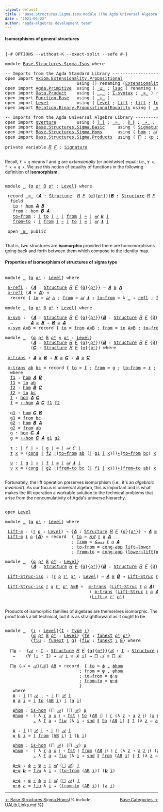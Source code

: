 ```yaml
---
layout: default
title : "Base.Structures.Sigma.Isos module (The Agda Universal Algebra Library)"
date : "2021-06-22"
author: "agda-algebras development team"
---
```


#### <a id="isomorphisms-of-general-structures">Isomorphisms of general structures</a>

<pre class="Agda">

<a id="270" class="Symbol">{-#</a> <a id="274" class="Keyword">OPTIONS</a> <a id="282" class="Pragma">--without-K</a> <a id="294" class="Pragma">--exact-split</a> <a id="308" class="Pragma">--safe</a> <a id="315" class="Symbol">#-}</a>

<a id="320" class="Keyword">module</a> <a id="327" href="Base.Structures.Sigma.Isos.html" class="Module">Base.Structures.Sigma.Isos</a> <a id="354" class="Keyword">where</a>

<a id="361" class="Comment">-- Imports from the Agda Standard Library ------------------------------------------------------</a>
<a id="458" class="Keyword">open</a> <a id="463" class="Keyword">import</a> <a id="470" href="Axiom.Extensionality.Propositional.html" class="Module">Axiom.Extensionality.Propositional</a>
                            <a id="533" class="Keyword">using</a> <a id="539" class="Symbol">()</a> <a id="542" class="Keyword">renaming</a> <a id="551" class="Symbol">(</a><a id="552" href="Axiom.Extensionality.Propositional.html#741" class="Function">Extensionality</a> <a id="567" class="Symbol">to</a> <a id="570" class="Function">funext</a><a id="576" class="Symbol">)</a>
<a id="578" class="Keyword">open</a> <a id="583" class="Keyword">import</a> <a id="590" href="Agda.Primitive.html" class="Module">Agda.Primitive</a>  <a id="606" class="Keyword">using</a> <a id="612" class="Symbol">(</a> <a id="614" href="Agda.Primitive.html#810" class="Primitive Operator">_⊔_</a> <a id="618" class="Symbol">;</a> <a id="620" href="Agda.Primitive.html#780" class="Primitive">lsuc</a> <a id="625" class="Symbol">)</a> <a id="627" class="Keyword">renaming</a> <a id="636" class="Symbol">(</a> <a id="638" href="Agda.Primitive.html#326" class="Primitive">Set</a> <a id="642" class="Symbol">to</a> <a id="645" class="Primitive">Type</a> <a id="650" class="Symbol">)</a>
<a id="652" class="Keyword">open</a> <a id="657" class="Keyword">import</a> <a id="664" href="Data.Product.html" class="Module">Data.Product</a>    <a id="680" class="Keyword">using</a> <a id="686" class="Symbol">(</a> <a id="688" href="Agda.Builtin.Sigma.html#236" class="InductiveConstructor Operator">_,_</a> <a id="692" class="Symbol">;</a> <a id="694" href="Data.Product.html#916" class="Function">Σ-syntax</a> <a id="703" class="Symbol">;</a> <a id="705" href="Data.Product.html#1167" class="Function Operator">_×_</a> <a id="709" class="Symbol">)</a> <a id="711" class="Keyword">renaming</a> <a id="720" class="Symbol">(</a> <a id="722" href="Agda.Builtin.Sigma.html#252" class="Field">proj₁</a> <a id="728" class="Symbol">to</a> <a id="731" class="Field">fst</a> <a id="735" class="Symbol">;</a> <a id="737" href="Agda.Builtin.Sigma.html#264" class="Field">proj₂</a> <a id="743" class="Symbol">to</a> <a id="746" class="Field">snd</a> <a id="750" class="Symbol">)</a>
<a id="752" class="Keyword">open</a> <a id="757" class="Keyword">import</a> <a id="764" href="Function.Base.html" class="Module">Function.Base</a>   <a id="780" class="Keyword">using</a> <a id="786" class="Symbol">(</a> <a id="788" href="Function.Base.html#1031" class="Function Operator">_∘_</a> <a id="792" class="Symbol">)</a>
<a id="794" class="Keyword">open</a> <a id="799" class="Keyword">import</a> <a id="806" href="Level.html" class="Module">Level</a>           <a id="822" class="Keyword">using</a> <a id="828" class="Symbol">(</a> <a id="830" href="Agda.Primitive.html#597" class="Postulate">Level</a> <a id="836" class="Symbol">;</a> <a id="838" href="Level.html#400" class="Record">Lift</a> <a id="843" class="Symbol">;</a> <a id="845" href="Level.html#457" class="InductiveConstructor">lift</a> <a id="850" class="Symbol">;</a> <a id="852" href="Level.html#470" class="Field">lower</a> <a id="858" class="Symbol">)</a>
<a id="860" class="Keyword">open</a> <a id="865" class="Keyword">import</a> <a id="872" href="Relation.Binary.PropositionalEquality.html" class="Module">Relation.Binary.PropositionalEquality</a> <a id="910" class="Keyword">using</a> <a id="916" class="Symbol">(</a> <a id="918" href="Agda.Builtin.Equality.html#151" class="Datatype Operator">_≡_</a> <a id="922" class="Symbol">;</a> <a id="924" href="Agda.Builtin.Equality.html#208" class="InductiveConstructor">refl</a> <a id="929" class="Symbol">;</a> <a id="931" href="Relation.Binary.PropositionalEquality.Core.html#1130" class="Function">cong</a> <a id="936" class="Symbol">;</a> <a id="938" href="Relation.Binary.PropositionalEquality.Core.html#1461" class="Function">cong-app</a> <a id="947" class="Symbol">)</a>

<a id="950" class="Comment">-- Imports from the Agda Universal Algebra Library ---------------------------------------------</a>
<a id="1047" class="Keyword">open</a> <a id="1052" class="Keyword">import</a> <a id="1059" href="Overture.html" class="Module">Overture</a>        <a id="1075" class="Keyword">using</a> <a id="1081" class="Symbol">(</a> <a id="1083" href="Overture.Basic.html#4303" class="Function Operator">∣_∣</a> <a id="1087" class="Symbol">;</a> <a id="1089" href="Overture.Basic.html#9569" class="Function Operator">_≈_</a> <a id="1093" class="Symbol">;</a> <a id="1095" href="Overture.Basic.html#4341" class="Function Operator">∥_∥</a> <a id="1099" class="Symbol">;</a> <a id="1101" href="Overture.Basic.html#5223" class="Function Operator">_∙_</a> <a id="1105" class="Symbol">;</a> <a id="1107" href="Overture.Basic.html#8894" class="Function">lower∼lift</a> <a id="1118" class="Symbol">;</a> <a id="1120" href="Overture.Basic.html#8818" class="Function">lift∼lower</a> <a id="1131" class="Symbol">)</a>
<a id="1133" class="Keyword">open</a> <a id="1138" class="Keyword">import</a> <a id="1145" href="Base.Structures.Sigma.Basic.html" class="Module">Base.Structures.Sigma.Basic</a>     <a id="1177" class="Keyword">using</a> <a id="1183" class="Symbol">(</a> <a id="1185" href="Base.Structures.Sigma.Basic.html#1203" class="Function">Signature</a> <a id="1195" class="Symbol">;</a> <a id="1197" href="Base.Structures.Sigma.Basic.html#1350" class="Function">Structure</a> <a id="1207" class="Symbol">;</a> <a id="1209" href="Base.Structures.Sigma.Basic.html#3867" class="Function">Lift-Struc</a> <a id="1220" class="Symbol">)</a>
<a id="1222" class="Keyword">open</a> <a id="1227" class="Keyword">import</a> <a id="1234" href="Base.Structures.Sigma.Homs.html" class="Module">Base.Structures.Sigma.Homs</a>      <a id="1266" class="Keyword">using</a> <a id="1272" class="Symbol">(</a> <a id="1274" href="Base.Structures.Sigma.Homs.html#2251" class="Function">hom</a> <a id="1278" class="Symbol">;</a> <a id="1280" href="Base.Structures.Sigma.Homs.html#3378" class="Function">𝒾𝒹</a> <a id="1283" class="Symbol">;</a> <a id="1285" href="Base.Structures.Sigma.Homs.html#3252" class="Function">∘-hom</a> <a id="1291" class="Symbol">;</a> <a id="1293" href="Base.Structures.Sigma.Homs.html#4178" class="Function">𝓁𝒾𝒻𝓉</a> <a id="1298" class="Symbol">;</a> <a id="1300" href="Base.Structures.Sigma.Homs.html#4318" class="Function">𝓁ℴ𝓌ℯ𝓇</a> <a id="1306" class="Symbol">;</a> <a id="1308" href="Base.Structures.Sigma.Homs.html#2160" class="Function">is-hom</a><a id="1314" class="Symbol">)</a>
<a id="1316" class="Keyword">open</a> <a id="1321" class="Keyword">import</a> <a id="1328" href="Base.Structures.Sigma.Products.html" class="Module">Base.Structures.Sigma.Products</a>  <a id="1360" class="Keyword">using</a> <a id="1366" class="Symbol">(</a> <a id="1368" href="Base.Structures.Sigma.Products.html#904" class="Function">⨅</a> <a id="1370" class="Symbol">;</a> <a id="1372" href="Base.Structures.Sigma.Products.html#1327" class="Function">ℓp</a> <a id="1375" class="Symbol">;</a> <a id="1377" href="Base.Structures.Sigma.Products.html#1363" class="Function">ℑ</a> <a id="1379" class="Symbol">;</a> <a id="1381" href="Base.Structures.Sigma.Products.html#1413" class="Function">𝔖</a> <a id="1383" class="Symbol">;</a> <a id="1385" href="Base.Structures.Sigma.Products.html#1481" class="Function">class-prod</a> <a id="1396" class="Symbol">)</a>

<a id="1399" class="Keyword">private</a> <a id="1407" class="Keyword">variable</a> <a id="1416" href="Base.Structures.Sigma.Isos.html#1416" class="Generalizable">𝑅</a> <a id="1418" href="Base.Structures.Sigma.Isos.html#1418" class="Generalizable">𝐹</a> <a id="1420" class="Symbol">:</a> <a id="1422" href="Base.Structures.Sigma.Basic.html#1203" class="Function">Signature</a>

</pre>

Recall, `f ≈ g` means f and g are *extensionally* (or pointwise) equal; i.e.,
`∀ x, f x ≡ g x`. We use this notion of equality of functions in the following
definition of **isomorphism**.

<pre class="Agda">

<a id="1648" class="Keyword">module</a> <a id="1655" href="Base.Structures.Sigma.Isos.html#1655" class="Module">_</a> <a id="1657" class="Symbol">{</a><a id="1658" href="Base.Structures.Sigma.Isos.html#1658" class="Bound">α</a> <a id="1660" href="Base.Structures.Sigma.Isos.html#1660" class="Bound">ρᵃ</a> <a id="1663" href="Base.Structures.Sigma.Isos.html#1663" class="Bound">β</a> <a id="1665" href="Base.Structures.Sigma.Isos.html#1665" class="Bound">ρᵇ</a> <a id="1668" class="Symbol">:</a> <a id="1670" href="Agda.Primitive.html#597" class="Postulate">Level</a><a id="1675" class="Symbol">}</a> <a id="1677" class="Keyword">where</a>

 <a id="1685" class="Keyword">record</a> <a id="1692" href="Base.Structures.Sigma.Isos.html#1692" class="Record Operator">_≅_</a> <a id="1696" class="Symbol">(</a><a id="1697" href="Base.Structures.Sigma.Isos.html#1697" class="Bound">𝑨</a> <a id="1699" class="Symbol">:</a> <a id="1701" href="Base.Structures.Sigma.Basic.html#1350" class="Function">Structure</a>  <a id="1712" href="Base.Structures.Sigma.Isos.html#1416" class="Generalizable">𝑅</a> <a id="1714" href="Base.Structures.Sigma.Isos.html#1418" class="Generalizable">𝐹</a> <a id="1716" class="Symbol">{</a><a id="1717" href="Base.Structures.Sigma.Isos.html#1658" class="Bound">α</a><a id="1718" class="Symbol">}{</a><a id="1720" href="Base.Structures.Sigma.Isos.html#1660" class="Bound">ρᵃ</a><a id="1722" class="Symbol">})(</a><a id="1725" href="Base.Structures.Sigma.Isos.html#1725" class="Bound">𝑩</a> <a id="1727" class="Symbol">:</a> <a id="1729" href="Base.Structures.Sigma.Basic.html#1350" class="Function">Structure</a> <a id="1739" href="Base.Structures.Sigma.Isos.html#1416" class="Generalizable">𝑅</a> <a id="1741" href="Base.Structures.Sigma.Isos.html#1418" class="Generalizable">𝐹</a> <a id="1743" class="Symbol">{</a><a id="1744" href="Base.Structures.Sigma.Isos.html#1663" class="Bound">β</a><a id="1745" class="Symbol">}{</a><a id="1747" href="Base.Structures.Sigma.Isos.html#1665" class="Bound">ρᵇ</a><a id="1749" class="Symbol">})</a> <a id="1752" class="Symbol">:</a> <a id="1754" href="Base.Structures.Sigma.Isos.html#645" class="Primitive">Type</a> <a id="1759" class="Symbol">(</a><a id="1760" href="Base.Structures.Sigma.Isos.html#1658" class="Bound">α</a> <a id="1762" href="Agda.Primitive.html#810" class="Primitive Operator">⊔</a> <a id="1764" href="Base.Structures.Sigma.Isos.html#1660" class="Bound">ρᵃ</a> <a id="1767" href="Agda.Primitive.html#810" class="Primitive Operator">⊔</a> <a id="1769" href="Base.Structures.Sigma.Isos.html#1663" class="Bound">β</a> <a id="1771" href="Agda.Primitive.html#810" class="Primitive Operator">⊔</a> <a id="1773" href="Base.Structures.Sigma.Isos.html#1665" class="Bound">ρᵇ</a><a id="1775" class="Symbol">)</a> <a id="1777" class="Keyword">where</a>
  <a id="1785" class="Keyword">field</a>
   <a id="1794" href="Base.Structures.Sigma.Isos.html#1794" class="Field">to</a> <a id="1797" class="Symbol">:</a> <a id="1799" href="Base.Structures.Sigma.Homs.html#2251" class="Function">hom</a> <a id="1803" href="Base.Structures.Sigma.Isos.html#1697" class="Bound">𝑨</a> <a id="1805" href="Base.Structures.Sigma.Isos.html#1725" class="Bound">𝑩</a>
   <a id="1810" href="Base.Structures.Sigma.Isos.html#1810" class="Field">from</a> <a id="1815" class="Symbol">:</a> <a id="1817" href="Base.Structures.Sigma.Homs.html#2251" class="Function">hom</a> <a id="1821" href="Base.Structures.Sigma.Isos.html#1725" class="Bound">𝑩</a> <a id="1823" href="Base.Structures.Sigma.Isos.html#1697" class="Bound">𝑨</a>
   <a id="1828" href="Base.Structures.Sigma.Isos.html#1828" class="Field">to∼from</a> <a id="1836" class="Symbol">:</a> <a id="1838" href="Overture.Basic.html#4303" class="Function Operator">∣</a> <a id="1840" href="Base.Structures.Sigma.Isos.html#1794" class="Field">to</a> <a id="1843" href="Overture.Basic.html#4303" class="Function Operator">∣</a> <a id="1845" href="Function.Base.html#1031" class="Function Operator">∘</a> <a id="1847" href="Overture.Basic.html#4303" class="Function Operator">∣</a> <a id="1849" href="Base.Structures.Sigma.Isos.html#1810" class="Field">from</a> <a id="1854" href="Overture.Basic.html#4303" class="Function Operator">∣</a> <a id="1856" href="Overture.Basic.html#9569" class="Function Operator">≈</a> <a id="1858" href="Overture.Basic.html#4303" class="Function Operator">∣</a> <a id="1860" href="Base.Structures.Sigma.Homs.html#3378" class="Function">𝒾𝒹</a> <a id="1863" href="Base.Structures.Sigma.Isos.html#1725" class="Bound">𝑩</a> <a id="1865" href="Overture.Basic.html#4303" class="Function Operator">∣</a>
   <a id="1870" href="Base.Structures.Sigma.Isos.html#1870" class="Field">from∼to</a> <a id="1878" class="Symbol">:</a> <a id="1880" href="Overture.Basic.html#4303" class="Function Operator">∣</a> <a id="1882" href="Base.Structures.Sigma.Isos.html#1810" class="Field">from</a> <a id="1887" href="Overture.Basic.html#4303" class="Function Operator">∣</a> <a id="1889" href="Function.Base.html#1031" class="Function Operator">∘</a> <a id="1891" href="Overture.Basic.html#4303" class="Function Operator">∣</a> <a id="1893" href="Base.Structures.Sigma.Isos.html#1794" class="Field">to</a> <a id="1896" href="Overture.Basic.html#4303" class="Function Operator">∣</a> <a id="1898" href="Overture.Basic.html#9569" class="Function Operator">≈</a> <a id="1900" href="Overture.Basic.html#4303" class="Function Operator">∣</a> <a id="1902" href="Base.Structures.Sigma.Homs.html#3378" class="Function">𝒾𝒹</a> <a id="1905" href="Base.Structures.Sigma.Isos.html#1697" class="Bound">𝑨</a> <a id="1907" href="Overture.Basic.html#4303" class="Function Operator">∣</a>

 <a id="1911" class="Keyword">open</a> <a id="1916" href="Base.Structures.Sigma.Isos.html#1692" class="Module Operator">_≅_</a> <a id="1920" class="Keyword">public</a>

</pre>

That is, two structures are **isomorphic** provided there are homomorphisms going
back and forth between them which compose to the identity map.


#### <a id="properties-of-isomorphism-of-structures-of-sigma-type">Properties of isomorphism of structures of sigma type</a>

<pre class="Agda">

<a id="2227" class="Keyword">module</a> <a id="2234" href="Base.Structures.Sigma.Isos.html#2234" class="Module">_</a> <a id="2236" class="Symbol">{</a><a id="2237" href="Base.Structures.Sigma.Isos.html#2237" class="Bound">α</a> <a id="2239" href="Base.Structures.Sigma.Isos.html#2239" class="Bound">ρᵃ</a> <a id="2242" class="Symbol">:</a> <a id="2244" href="Agda.Primitive.html#597" class="Postulate">Level</a><a id="2249" class="Symbol">}</a> <a id="2251" class="Keyword">where</a>

 <a id="2259" href="Base.Structures.Sigma.Isos.html#2259" class="Function">≅-refl</a> <a id="2266" class="Symbol">:</a> <a id="2268" class="Symbol">{</a><a id="2269" href="Base.Structures.Sigma.Isos.html#2269" class="Bound">𝑨</a> <a id="2271" class="Symbol">:</a> <a id="2273" href="Base.Structures.Sigma.Basic.html#1350" class="Function">Structure</a> <a id="2283" href="Base.Structures.Sigma.Isos.html#1416" class="Generalizable">𝑅</a> <a id="2285" href="Base.Structures.Sigma.Isos.html#1418" class="Generalizable">𝐹</a> <a id="2287" class="Symbol">{</a><a id="2288" href="Base.Structures.Sigma.Isos.html#2237" class="Bound">α</a><a id="2289" class="Symbol">}{</a><a id="2291" href="Base.Structures.Sigma.Isos.html#2239" class="Bound">ρᵃ</a><a id="2293" class="Symbol">}}</a> <a id="2296" class="Symbol">→</a> <a id="2298" href="Base.Structures.Sigma.Isos.html#2269" class="Bound">𝑨</a> <a id="2300" href="Base.Structures.Sigma.Isos.html#1692" class="Record Operator">≅</a> <a id="2302" href="Base.Structures.Sigma.Isos.html#2269" class="Bound">𝑨</a>
 <a id="2305" href="Base.Structures.Sigma.Isos.html#2259" class="Function">≅-refl</a> <a id="2312" class="Symbol">{</a><a id="2313" class="Argument">𝑨</a> <a id="2315" class="Symbol">=</a> <a id="2317" href="Base.Structures.Sigma.Isos.html#2317" class="Bound">𝑨</a><a id="2318" class="Symbol">}</a> <a id="2320" class="Symbol">=</a>
  <a id="2324" class="Keyword">record</a> <a id="2331" class="Symbol">{</a> <a id="2333" href="Base.Structures.Sigma.Isos.html#1794" class="Field">to</a> <a id="2336" class="Symbol">=</a> <a id="2338" href="Base.Structures.Sigma.Homs.html#3378" class="Function">𝒾𝒹</a> <a id="2341" href="Base.Structures.Sigma.Isos.html#2317" class="Bound">𝑨</a> <a id="2343" class="Symbol">;</a> <a id="2345" href="Base.Structures.Sigma.Isos.html#1810" class="Field">from</a> <a id="2350" class="Symbol">=</a> <a id="2352" href="Base.Structures.Sigma.Homs.html#3378" class="Function">𝒾𝒹</a> <a id="2355" href="Base.Structures.Sigma.Isos.html#2317" class="Bound">𝑨</a> <a id="2357" class="Symbol">;</a> <a id="2359" href="Base.Structures.Sigma.Isos.html#1828" class="Field">to∼from</a> <a id="2367" class="Symbol">=</a> <a id="2369" class="Symbol">λ</a> <a id="2371" href="Base.Structures.Sigma.Isos.html#2371" class="Bound">_</a> <a id="2373" class="Symbol">→</a> <a id="2375" href="Agda.Builtin.Equality.html#208" class="InductiveConstructor">refl</a> <a id="2380" class="Symbol">;</a> <a id="2382" href="Base.Structures.Sigma.Isos.html#1870" class="Field">from∼to</a> <a id="2390" class="Symbol">=</a> <a id="2392" class="Symbol">λ</a> <a id="2394" href="Base.Structures.Sigma.Isos.html#2394" class="Bound">_</a> <a id="2396" class="Symbol">→</a> <a id="2398" href="Agda.Builtin.Equality.html#208" class="InductiveConstructor">refl</a> <a id="2403" class="Symbol">}</a>

<a id="2406" class="Keyword">module</a> <a id="2413" href="Base.Structures.Sigma.Isos.html#2413" class="Module">_</a> <a id="2415" class="Symbol">{</a><a id="2416" href="Base.Structures.Sigma.Isos.html#2416" class="Bound">α</a> <a id="2418" href="Base.Structures.Sigma.Isos.html#2418" class="Bound">ρᵃ</a> <a id="2421" href="Base.Structures.Sigma.Isos.html#2421" class="Bound">β</a> <a id="2423" href="Base.Structures.Sigma.Isos.html#2423" class="Bound">ρᵇ</a> <a id="2426" class="Symbol">:</a> <a id="2428" href="Agda.Primitive.html#597" class="Postulate">Level</a><a id="2433" class="Symbol">}</a> <a id="2435" class="Keyword">where</a>

 <a id="2443" href="Base.Structures.Sigma.Isos.html#2443" class="Function">≅-sym</a> <a id="2449" class="Symbol">:</a>  <a id="2452" class="Symbol">{</a><a id="2453" href="Base.Structures.Sigma.Isos.html#2453" class="Bound">𝑨</a> <a id="2455" class="Symbol">:</a> <a id="2457" href="Base.Structures.Sigma.Basic.html#1350" class="Function">Structure</a> <a id="2467" href="Base.Structures.Sigma.Isos.html#1416" class="Generalizable">𝑅</a> <a id="2469" href="Base.Structures.Sigma.Isos.html#1418" class="Generalizable">𝐹</a> <a id="2471" class="Symbol">{</a><a id="2472" href="Base.Structures.Sigma.Isos.html#2416" class="Bound">α</a><a id="2473" class="Symbol">}{</a><a id="2475" href="Base.Structures.Sigma.Isos.html#2418" class="Bound">ρᵃ</a><a id="2477" class="Symbol">}}{</a><a id="2480" href="Base.Structures.Sigma.Isos.html#2480" class="Bound">𝑩</a> <a id="2482" class="Symbol">:</a> <a id="2484" href="Base.Structures.Sigma.Basic.html#1350" class="Function">Structure</a> <a id="2494" href="Base.Structures.Sigma.Isos.html#1416" class="Generalizable">𝑅</a> <a id="2496" href="Base.Structures.Sigma.Isos.html#1418" class="Generalizable">𝐹</a> <a id="2498" class="Symbol">{</a><a id="2499" href="Base.Structures.Sigma.Isos.html#2421" class="Bound">β</a><a id="2500" class="Symbol">}{</a><a id="2502" href="Base.Structures.Sigma.Isos.html#2423" class="Bound">ρᵇ</a><a id="2504" class="Symbol">}}</a>
  <a id="2509" class="Symbol">→</a>       <a id="2517" href="Base.Structures.Sigma.Isos.html#2453" class="Bound">𝑨</a> <a id="2519" href="Base.Structures.Sigma.Isos.html#1692" class="Record Operator">≅</a> <a id="2521" href="Base.Structures.Sigma.Isos.html#2480" class="Bound">𝑩</a> <a id="2523" class="Symbol">→</a> <a id="2525" href="Base.Structures.Sigma.Isos.html#2480" class="Bound">𝑩</a> <a id="2527" href="Base.Structures.Sigma.Isos.html#1692" class="Record Operator">≅</a> <a id="2529" href="Base.Structures.Sigma.Isos.html#2453" class="Bound">𝑨</a>
 <a id="2532" href="Base.Structures.Sigma.Isos.html#2443" class="Function">≅-sym</a> <a id="2538" href="Base.Structures.Sigma.Isos.html#2538" class="Bound">A≅B</a> <a id="2542" class="Symbol">=</a> <a id="2544" class="Keyword">record</a> <a id="2551" class="Symbol">{</a> <a id="2553" href="Base.Structures.Sigma.Isos.html#1794" class="Field">to</a> <a id="2556" class="Symbol">=</a> <a id="2558" href="Base.Structures.Sigma.Isos.html#1810" class="Field">from</a> <a id="2563" href="Base.Structures.Sigma.Isos.html#2538" class="Bound">A≅B</a> <a id="2567" class="Symbol">;</a> <a id="2569" href="Base.Structures.Sigma.Isos.html#1810" class="Field">from</a> <a id="2574" class="Symbol">=</a> <a id="2576" href="Base.Structures.Sigma.Isos.html#1794" class="Field">to</a> <a id="2579" href="Base.Structures.Sigma.Isos.html#2538" class="Bound">A≅B</a> <a id="2583" class="Symbol">;</a> <a id="2585" href="Base.Structures.Sigma.Isos.html#1828" class="Field">to∼from</a> <a id="2593" class="Symbol">=</a> <a id="2595" href="Base.Structures.Sigma.Isos.html#1870" class="Field">from∼to</a> <a id="2603" href="Base.Structures.Sigma.Isos.html#2538" class="Bound">A≅B</a> <a id="2607" class="Symbol">;</a> <a id="2609" href="Base.Structures.Sigma.Isos.html#1870" class="Field">from∼to</a> <a id="2617" class="Symbol">=</a> <a id="2619" href="Base.Structures.Sigma.Isos.html#1828" class="Field">to∼from</a> <a id="2627" href="Base.Structures.Sigma.Isos.html#2538" class="Bound">A≅B</a> <a id="2631" class="Symbol">}</a>

<a id="2634" class="Keyword">module</a> <a id="2641" href="Base.Structures.Sigma.Isos.html#2641" class="Module">_</a>  <a id="2644" class="Symbol">{</a><a id="2645" href="Base.Structures.Sigma.Isos.html#2645" class="Bound">α</a> <a id="2647" href="Base.Structures.Sigma.Isos.html#2647" class="Bound">ρᵃ</a> <a id="2650" href="Base.Structures.Sigma.Isos.html#2650" class="Bound">β</a> <a id="2652" href="Base.Structures.Sigma.Isos.html#2652" class="Bound">ρᵇ</a> <a id="2655" href="Base.Structures.Sigma.Isos.html#2655" class="Bound">γ</a> <a id="2657" href="Base.Structures.Sigma.Isos.html#2657" class="Bound">ρᶜ</a> <a id="2660" class="Symbol">:</a> <a id="2662" href="Agda.Primitive.html#597" class="Postulate">Level</a><a id="2667" class="Symbol">}</a>
          <a id="2679" class="Symbol">(</a><a id="2680" href="Base.Structures.Sigma.Isos.html#2680" class="Bound">𝑨</a> <a id="2682" class="Symbol">:</a> <a id="2684" href="Base.Structures.Sigma.Basic.html#1350" class="Function">Structure</a> <a id="2694" href="Base.Structures.Sigma.Isos.html#1416" class="Generalizable">𝑅</a> <a id="2696" href="Base.Structures.Sigma.Isos.html#1418" class="Generalizable">𝐹</a> <a id="2698" class="Symbol">{</a><a id="2699" href="Base.Structures.Sigma.Isos.html#2645" class="Bound">α</a><a id="2700" class="Symbol">}{</a><a id="2702" href="Base.Structures.Sigma.Isos.html#2647" class="Bound">ρᵃ</a><a id="2704" class="Symbol">}){</a><a id="2707" href="Base.Structures.Sigma.Isos.html#2707" class="Bound">𝑩</a> <a id="2709" class="Symbol">:</a> <a id="2711" href="Base.Structures.Sigma.Basic.html#1350" class="Function">Structure</a> <a id="2721" href="Base.Structures.Sigma.Isos.html#1416" class="Generalizable">𝑅</a> <a id="2723" href="Base.Structures.Sigma.Isos.html#1418" class="Generalizable">𝐹</a> <a id="2725" class="Symbol">{</a><a id="2726" href="Base.Structures.Sigma.Isos.html#2650" class="Bound">β</a><a id="2727" class="Symbol">}{</a><a id="2729" href="Base.Structures.Sigma.Isos.html#2652" class="Bound">ρᵇ</a><a id="2731" class="Symbol">}}</a>
          <a id="2744" class="Symbol">(</a><a id="2745" href="Base.Structures.Sigma.Isos.html#2745" class="Bound">𝑪</a> <a id="2747" class="Symbol">:</a> <a id="2749" href="Base.Structures.Sigma.Basic.html#1350" class="Function">Structure</a> <a id="2759" href="Base.Structures.Sigma.Isos.html#1416" class="Generalizable">𝑅</a> <a id="2761" href="Base.Structures.Sigma.Isos.html#1418" class="Generalizable">𝐹</a> <a id="2763" class="Symbol">{</a><a id="2764" href="Base.Structures.Sigma.Isos.html#2655" class="Bound">γ</a><a id="2765" class="Symbol">}{</a><a id="2767" href="Base.Structures.Sigma.Isos.html#2657" class="Bound">ρᶜ</a><a id="2769" class="Symbol">})</a> <a id="2772" class="Keyword">where</a>

 <a id="2780" href="Base.Structures.Sigma.Isos.html#2780" class="Function">≅-trans</a> <a id="2788" class="Symbol">:</a> <a id="2790" href="Base.Structures.Sigma.Isos.html#2680" class="Bound">𝑨</a> <a id="2792" href="Base.Structures.Sigma.Isos.html#1692" class="Record Operator">≅</a> <a id="2794" href="Base.Structures.Sigma.Isos.html#2707" class="Bound">𝑩</a> <a id="2796" class="Symbol">→</a> <a id="2798" href="Base.Structures.Sigma.Isos.html#2707" class="Bound">𝑩</a> <a id="2800" href="Base.Structures.Sigma.Isos.html#1692" class="Record Operator">≅</a> <a id="2802" href="Base.Structures.Sigma.Isos.html#2745" class="Bound">𝑪</a> <a id="2804" class="Symbol">→</a> <a id="2806" href="Base.Structures.Sigma.Isos.html#2680" class="Bound">𝑨</a> <a id="2808" href="Base.Structures.Sigma.Isos.html#1692" class="Record Operator">≅</a> <a id="2810" href="Base.Structures.Sigma.Isos.html#2745" class="Bound">𝑪</a>

 <a id="2814" href="Base.Structures.Sigma.Isos.html#2780" class="Function">≅-trans</a> <a id="2822" href="Base.Structures.Sigma.Isos.html#2822" class="Bound">ab</a> <a id="2825" href="Base.Structures.Sigma.Isos.html#2825" class="Bound">bc</a> <a id="2828" class="Symbol">=</a> <a id="2830" class="Keyword">record</a> <a id="2837" class="Symbol">{</a> <a id="2839" href="Base.Structures.Sigma.Isos.html#1794" class="Field">to</a> <a id="2842" class="Symbol">=</a> <a id="2844" href="Base.Structures.Sigma.Isos.html#2953" class="Function">f</a> <a id="2846" class="Symbol">;</a> <a id="2848" href="Base.Structures.Sigma.Isos.html#1810" class="Field">from</a> <a id="2853" class="Symbol">=</a> <a id="2855" href="Base.Structures.Sigma.Isos.html#3050" class="Function">g</a> <a id="2857" class="Symbol">;</a> <a id="2859" href="Base.Structures.Sigma.Isos.html#1828" class="Field">to∼from</a> <a id="2867" class="Symbol">=</a> <a id="2869" href="Base.Structures.Sigma.Isos.html#3087" class="Function">τ</a> <a id="2871" class="Symbol">;</a> <a id="2873" href="Base.Structures.Sigma.Isos.html#1870" class="Field">from∼to</a> <a id="2881" class="Symbol">=</a> <a id="2883" href="Base.Structures.Sigma.Isos.html#3179" class="Function">ν</a> <a id="2885" class="Symbol">}</a>
  <a id="2889" class="Keyword">where</a>
  <a id="2897" href="Base.Structures.Sigma.Isos.html#2897" class="Function">f1</a> <a id="2900" class="Symbol">:</a> <a id="2902" href="Base.Structures.Sigma.Homs.html#2251" class="Function">hom</a> <a id="2906" href="Base.Structures.Sigma.Isos.html#2680" class="Bound">𝑨</a> <a id="2908" href="Base.Structures.Sigma.Isos.html#2707" class="Bound">𝑩</a>
  <a id="2912" href="Base.Structures.Sigma.Isos.html#2897" class="Function">f1</a> <a id="2915" class="Symbol">=</a> <a id="2917" href="Base.Structures.Sigma.Isos.html#1794" class="Field">to</a> <a id="2920" href="Base.Structures.Sigma.Isos.html#2822" class="Bound">ab</a>
  <a id="2925" href="Base.Structures.Sigma.Isos.html#2925" class="Function">f2</a> <a id="2928" class="Symbol">:</a> <a id="2930" href="Base.Structures.Sigma.Homs.html#2251" class="Function">hom</a> <a id="2934" href="Base.Structures.Sigma.Isos.html#2707" class="Bound">𝑩</a> <a id="2936" href="Base.Structures.Sigma.Isos.html#2745" class="Bound">𝑪</a>
  <a id="2940" href="Base.Structures.Sigma.Isos.html#2925" class="Function">f2</a> <a id="2943" class="Symbol">=</a> <a id="2945" href="Base.Structures.Sigma.Isos.html#1794" class="Field">to</a> <a id="2948" href="Base.Structures.Sigma.Isos.html#2825" class="Bound">bc</a>
  <a id="2953" href="Base.Structures.Sigma.Isos.html#2953" class="Function">f</a> <a id="2955" class="Symbol">:</a> <a id="2957" href="Base.Structures.Sigma.Homs.html#2251" class="Function">hom</a> <a id="2961" href="Base.Structures.Sigma.Isos.html#2680" class="Bound">𝑨</a> <a id="2963" href="Base.Structures.Sigma.Isos.html#2745" class="Bound">𝑪</a>
  <a id="2967" href="Base.Structures.Sigma.Isos.html#2953" class="Function">f</a> <a id="2969" class="Symbol">=</a> <a id="2971" href="Base.Structures.Sigma.Homs.html#3252" class="Function">∘-hom</a> <a id="2977" href="Base.Structures.Sigma.Isos.html#2680" class="Bound">𝑨</a> <a id="2979" href="Base.Structures.Sigma.Isos.html#2745" class="Bound">𝑪</a> <a id="2981" href="Base.Structures.Sigma.Isos.html#2897" class="Function">f1</a> <a id="2984" href="Base.Structures.Sigma.Isos.html#2925" class="Function">f2</a>

  <a id="2990" href="Base.Structures.Sigma.Isos.html#2990" class="Function">g1</a> <a id="2993" class="Symbol">:</a> <a id="2995" href="Base.Structures.Sigma.Homs.html#2251" class="Function">hom</a> <a id="2999" href="Base.Structures.Sigma.Isos.html#2745" class="Bound">𝑪</a> <a id="3001" href="Base.Structures.Sigma.Isos.html#2707" class="Bound">𝑩</a>
  <a id="3005" href="Base.Structures.Sigma.Isos.html#2990" class="Function">g1</a> <a id="3008" class="Symbol">=</a> <a id="3010" href="Base.Structures.Sigma.Isos.html#1810" class="Field">from</a> <a id="3015" href="Base.Structures.Sigma.Isos.html#2825" class="Bound">bc</a>
  <a id="3020" href="Base.Structures.Sigma.Isos.html#3020" class="Function">g2</a> <a id="3023" class="Symbol">:</a> <a id="3025" href="Base.Structures.Sigma.Homs.html#2251" class="Function">hom</a> <a id="3029" href="Base.Structures.Sigma.Isos.html#2707" class="Bound">𝑩</a> <a id="3031" href="Base.Structures.Sigma.Isos.html#2680" class="Bound">𝑨</a>
  <a id="3035" href="Base.Structures.Sigma.Isos.html#3020" class="Function">g2</a> <a id="3038" class="Symbol">=</a> <a id="3040" href="Base.Structures.Sigma.Isos.html#1810" class="Field">from</a> <a id="3045" href="Base.Structures.Sigma.Isos.html#2822" class="Bound">ab</a>
  <a id="3050" href="Base.Structures.Sigma.Isos.html#3050" class="Function">g</a> <a id="3052" class="Symbol">:</a> <a id="3054" href="Base.Structures.Sigma.Homs.html#2251" class="Function">hom</a> <a id="3058" href="Base.Structures.Sigma.Isos.html#2745" class="Bound">𝑪</a> <a id="3060" href="Base.Structures.Sigma.Isos.html#2680" class="Bound">𝑨</a>
  <a id="3064" href="Base.Structures.Sigma.Isos.html#3050" class="Function">g</a> <a id="3066" class="Symbol">=</a> <a id="3068" href="Base.Structures.Sigma.Homs.html#3252" class="Function">∘-hom</a> <a id="3074" href="Base.Structures.Sigma.Isos.html#2745" class="Bound">𝑪</a> <a id="3076" href="Base.Structures.Sigma.Isos.html#2680" class="Bound">𝑨</a> <a id="3078" href="Base.Structures.Sigma.Isos.html#2990" class="Function">g1</a> <a id="3081" href="Base.Structures.Sigma.Isos.html#3020" class="Function">g2</a>

  <a id="3087" href="Base.Structures.Sigma.Isos.html#3087" class="Function">τ</a> <a id="3089" class="Symbol">:</a> <a id="3091" href="Overture.Basic.html#4303" class="Function Operator">∣</a> <a id="3093" href="Base.Structures.Sigma.Isos.html#2953" class="Function">f</a> <a id="3095" href="Overture.Basic.html#4303" class="Function Operator">∣</a> <a id="3097" href="Function.Base.html#1031" class="Function Operator">∘</a> <a id="3099" href="Overture.Basic.html#4303" class="Function Operator">∣</a> <a id="3101" href="Base.Structures.Sigma.Isos.html#3050" class="Function">g</a> <a id="3103" href="Overture.Basic.html#4303" class="Function Operator">∣</a> <a id="3105" href="Overture.Basic.html#9569" class="Function Operator">≈</a> <a id="3107" href="Overture.Basic.html#4303" class="Function Operator">∣</a> <a id="3109" href="Base.Structures.Sigma.Homs.html#3378" class="Function">𝒾𝒹</a> <a id="3112" href="Base.Structures.Sigma.Isos.html#2745" class="Bound">𝑪</a> <a id="3114" href="Overture.Basic.html#4303" class="Function Operator">∣</a>
  <a id="3118" href="Base.Structures.Sigma.Isos.html#3087" class="Function">τ</a> <a id="3120" href="Base.Structures.Sigma.Isos.html#3120" class="Bound">x</a> <a id="3122" class="Symbol">=</a> <a id="3124" class="Symbol">(</a><a id="3125" href="Relation.Binary.PropositionalEquality.Core.html#1130" class="Function">cong</a> <a id="3130" href="Overture.Basic.html#4303" class="Function Operator">∣</a> <a id="3132" href="Base.Structures.Sigma.Isos.html#2925" class="Function">f2</a> <a id="3135" href="Overture.Basic.html#4303" class="Function Operator">∣</a><a id="3136" class="Symbol">(</a><a id="3137" href="Base.Structures.Sigma.Isos.html#1828" class="Field">to∼from</a> <a id="3145" href="Base.Structures.Sigma.Isos.html#2822" class="Bound">ab</a> <a id="3148" class="Symbol">(</a><a id="3149" href="Overture.Basic.html#4303" class="Function Operator">∣</a> <a id="3151" href="Base.Structures.Sigma.Isos.html#2990" class="Function">g1</a> <a id="3154" href="Overture.Basic.html#4303" class="Function Operator">∣</a> <a id="3156" href="Base.Structures.Sigma.Isos.html#3120" class="Bound">x</a><a id="3157" class="Symbol">)))</a><a id="3160" href="Overture.Basic.html#5223" class="Function Operator">∙</a><a id="3161" class="Symbol">(</a><a id="3162" href="Base.Structures.Sigma.Isos.html#1828" class="Field">to∼from</a> <a id="3170" href="Base.Structures.Sigma.Isos.html#2825" class="Bound">bc</a><a id="3172" class="Symbol">)</a> <a id="3174" href="Base.Structures.Sigma.Isos.html#3120" class="Bound">x</a>

  <a id="3179" href="Base.Structures.Sigma.Isos.html#3179" class="Function">ν</a> <a id="3181" class="Symbol">:</a> <a id="3183" href="Overture.Basic.html#4303" class="Function Operator">∣</a> <a id="3185" href="Base.Structures.Sigma.Isos.html#3050" class="Function">g</a> <a id="3187" href="Overture.Basic.html#4303" class="Function Operator">∣</a> <a id="3189" href="Function.Base.html#1031" class="Function Operator">∘</a> <a id="3191" href="Overture.Basic.html#4303" class="Function Operator">∣</a> <a id="3193" href="Base.Structures.Sigma.Isos.html#2953" class="Function">f</a> <a id="3195" href="Overture.Basic.html#4303" class="Function Operator">∣</a> <a id="3197" href="Overture.Basic.html#9569" class="Function Operator">≈</a> <a id="3199" href="Overture.Basic.html#4303" class="Function Operator">∣</a> <a id="3201" href="Base.Structures.Sigma.Homs.html#3378" class="Function">𝒾𝒹</a> <a id="3204" href="Base.Structures.Sigma.Isos.html#2680" class="Bound">𝑨</a> <a id="3206" href="Overture.Basic.html#4303" class="Function Operator">∣</a>
  <a id="3210" href="Base.Structures.Sigma.Isos.html#3179" class="Function">ν</a> <a id="3212" href="Base.Structures.Sigma.Isos.html#3212" class="Bound">x</a> <a id="3214" class="Symbol">=</a> <a id="3216" class="Symbol">(</a><a id="3217" href="Relation.Binary.PropositionalEquality.Core.html#1130" class="Function">cong</a> <a id="3222" href="Overture.Basic.html#4303" class="Function Operator">∣</a> <a id="3224" href="Base.Structures.Sigma.Isos.html#3020" class="Function">g2</a> <a id="3227" href="Overture.Basic.html#4303" class="Function Operator">∣</a><a id="3228" class="Symbol">(</a><a id="3229" href="Base.Structures.Sigma.Isos.html#1870" class="Field">from∼to</a> <a id="3237" href="Base.Structures.Sigma.Isos.html#2825" class="Bound">bc</a> <a id="3240" class="Symbol">(</a><a id="3241" href="Overture.Basic.html#4303" class="Function Operator">∣</a> <a id="3243" href="Base.Structures.Sigma.Isos.html#2897" class="Function">f1</a> <a id="3246" href="Overture.Basic.html#4303" class="Function Operator">∣</a> <a id="3248" href="Base.Structures.Sigma.Isos.html#3212" class="Bound">x</a><a id="3249" class="Symbol">)))</a><a id="3252" href="Overture.Basic.html#5223" class="Function Operator">∙</a><a id="3253" class="Symbol">(</a><a id="3254" href="Base.Structures.Sigma.Isos.html#1870" class="Field">from∼to</a> <a id="3262" href="Base.Structures.Sigma.Isos.html#2822" class="Bound">ab</a><a id="3264" class="Symbol">)</a> <a id="3266" href="Base.Structures.Sigma.Isos.html#3212" class="Bound">x</a>

</pre>

Fortunately, the lift operation preserves isomorphism (i.e., it's an *algebraic invariant*). As our focus is universal algebra, this is important and is what makes the lift operation a workable solution to the technical problems that arise from the noncumulativity of Agda's universe hierarchy.

<pre class="Agda">

<a id="3591" class="Keyword">open</a> <a id="3596" href="Level.html" class="Module">Level</a>

<a id="3603" class="Keyword">module</a> <a id="3610" href="Base.Structures.Sigma.Isos.html#3610" class="Module">_</a> <a id="3612" class="Symbol">{</a><a id="3613" href="Base.Structures.Sigma.Isos.html#3613" class="Bound">α</a> <a id="3615" href="Base.Structures.Sigma.Isos.html#3615" class="Bound">ρᵃ</a> <a id="3618" class="Symbol">:</a> <a id="3620" href="Agda.Primitive.html#597" class="Postulate">Level</a><a id="3625" class="Symbol">}</a> <a id="3627" class="Keyword">where</a>

 <a id="3635" href="Base.Structures.Sigma.Isos.html#3635" class="Function">Lift-≅</a> <a id="3642" class="Symbol">:</a> <a id="3644" class="Symbol">(</a><a id="3645" href="Base.Structures.Sigma.Isos.html#3645" class="Bound">ℓ</a> <a id="3647" href="Base.Structures.Sigma.Isos.html#3647" class="Bound">ρ</a> <a id="3649" class="Symbol">:</a> <a id="3651" href="Agda.Primitive.html#597" class="Postulate">Level</a><a id="3656" class="Symbol">)</a> <a id="3658" class="Symbol">→</a> <a id="3660" class="Symbol">{</a><a id="3661" href="Base.Structures.Sigma.Isos.html#3661" class="Bound">𝑨</a> <a id="3663" class="Symbol">:</a> <a id="3665" href="Base.Structures.Sigma.Basic.html#1350" class="Function">Structure</a> <a id="3675" href="Base.Structures.Sigma.Isos.html#1416" class="Generalizable">𝑅</a> <a id="3677" href="Base.Structures.Sigma.Isos.html#1418" class="Generalizable">𝐹</a> <a id="3679" class="Symbol">{</a><a id="3680" href="Base.Structures.Sigma.Isos.html#3613" class="Bound">α</a><a id="3681" class="Symbol">}{</a><a id="3683" href="Base.Structures.Sigma.Isos.html#3615" class="Bound">ρᵃ</a><a id="3685" class="Symbol">}}</a> <a id="3688" class="Symbol">→</a> <a id="3690" href="Base.Structures.Sigma.Isos.html#3661" class="Bound">𝑨</a> <a id="3692" href="Base.Structures.Sigma.Isos.html#1692" class="Record Operator">≅</a> <a id="3694" class="Symbol">(</a><a id="3695" href="Base.Structures.Sigma.Basic.html#3867" class="Function">Lift-Struc</a> <a id="3706" href="Base.Structures.Sigma.Isos.html#3645" class="Bound">ℓ</a> <a id="3708" href="Base.Structures.Sigma.Isos.html#3647" class="Bound">ρ</a> <a id="3710" href="Base.Structures.Sigma.Isos.html#3661" class="Bound">𝑨</a><a id="3711" class="Symbol">)</a>
 <a id="3714" href="Base.Structures.Sigma.Isos.html#3635" class="Function">Lift-≅</a> <a id="3721" href="Base.Structures.Sigma.Isos.html#3721" class="Bound">ℓ</a> <a id="3723" href="Base.Structures.Sigma.Isos.html#3723" class="Bound">ρ</a> <a id="3725" class="Symbol">{</a><a id="3726" href="Base.Structures.Sigma.Isos.html#3726" class="Bound">𝑨</a><a id="3727" class="Symbol">}</a> <a id="3729" class="Symbol">=</a> <a id="3731" class="Keyword">record</a>  <a id="3739" class="Symbol">{</a> <a id="3741" href="Base.Structures.Sigma.Isos.html#1794" class="Field">to</a> <a id="3744" class="Symbol">=</a> <a id="3746" href="Base.Structures.Sigma.Homs.html#4178" class="Function">𝓁𝒾𝒻𝓉</a> <a id="3751" href="Base.Structures.Sigma.Isos.html#3721" class="Bound">ℓ</a> <a id="3753" href="Base.Structures.Sigma.Isos.html#3723" class="Bound">ρ</a> <a id="3755" href="Base.Structures.Sigma.Isos.html#3726" class="Bound">𝑨</a>
                          <a id="3783" class="Symbol">;</a> <a id="3785" href="Base.Structures.Sigma.Isos.html#1810" class="Field">from</a> <a id="3790" class="Symbol">=</a> <a id="3792" href="Base.Structures.Sigma.Homs.html#4318" class="Function">𝓁ℴ𝓌ℯ𝓇</a> <a id="3798" href="Base.Structures.Sigma.Isos.html#3721" class="Bound">ℓ</a> <a id="3800" href="Base.Structures.Sigma.Isos.html#3723" class="Bound">ρ</a> <a id="3802" href="Base.Structures.Sigma.Isos.html#3726" class="Bound">𝑨</a>
                          <a id="3830" class="Symbol">;</a> <a id="3832" href="Base.Structures.Sigma.Isos.html#1828" class="Field">to∼from</a> <a id="3840" class="Symbol">=</a> <a id="3842" href="Relation.Binary.PropositionalEquality.Core.html#1461" class="Function">cong-app</a> <a id="3851" href="Overture.Basic.html#8818" class="Function">lift∼lower</a>
                          <a id="3888" class="Symbol">;</a> <a id="3890" href="Base.Structures.Sigma.Isos.html#1870" class="Field">from∼to</a> <a id="3898" class="Symbol">=</a> <a id="3900" href="Relation.Binary.PropositionalEquality.Core.html#1461" class="Function">cong-app</a> <a id="3909" class="Symbol">(</a><a id="3910" href="Overture.Basic.html#8894" class="Function">lower∼lift</a><a id="3920" class="Symbol">{</a><a id="3921" href="Base.Structures.Sigma.Isos.html#3613" class="Bound">α</a><a id="3922" class="Symbol">}{</a><a id="3924" href="Base.Structures.Sigma.Isos.html#3723" class="Bound">ρ</a><a id="3925" class="Symbol">})</a> <a id="3928" class="Symbol">}</a>

<a id="3931" class="Keyword">module</a> <a id="3938" href="Base.Structures.Sigma.Isos.html#3938" class="Module">_</a>  <a id="3941" class="Symbol">{</a><a id="3942" href="Base.Structures.Sigma.Isos.html#3942" class="Bound">α</a> <a id="3944" href="Base.Structures.Sigma.Isos.html#3944" class="Bound">ρᵃ</a> <a id="3947" href="Base.Structures.Sigma.Isos.html#3947" class="Bound">β</a> <a id="3949" href="Base.Structures.Sigma.Isos.html#3949" class="Bound">ρᵇ</a> <a id="3952" class="Symbol">:</a> <a id="3954" href="Agda.Primitive.html#597" class="Postulate">Level</a><a id="3959" class="Symbol">}</a>
          <a id="3971" class="Symbol">{</a><a id="3972" href="Base.Structures.Sigma.Isos.html#3972" class="Bound">𝑨</a> <a id="3974" class="Symbol">:</a> <a id="3976" href="Base.Structures.Sigma.Basic.html#1350" class="Function">Structure</a> <a id="3986" href="Base.Structures.Sigma.Isos.html#1416" class="Generalizable">𝑅</a> <a id="3988" href="Base.Structures.Sigma.Isos.html#1418" class="Generalizable">𝐹</a> <a id="3990" class="Symbol">{</a><a id="3991" href="Base.Structures.Sigma.Isos.html#3942" class="Bound">α</a><a id="3992" class="Symbol">}{</a><a id="3994" href="Base.Structures.Sigma.Isos.html#3944" class="Bound">ρᵃ</a><a id="3996" class="Symbol">}}{</a><a id="3999" href="Base.Structures.Sigma.Isos.html#3999" class="Bound">𝑩</a> <a id="4001" class="Symbol">:</a> <a id="4003" href="Base.Structures.Sigma.Basic.html#1350" class="Function">Structure</a> <a id="4013" href="Base.Structures.Sigma.Isos.html#1416" class="Generalizable">𝑅</a> <a id="4015" href="Base.Structures.Sigma.Isos.html#1418" class="Generalizable">𝐹</a> <a id="4017" class="Symbol">{</a><a id="4018" href="Base.Structures.Sigma.Isos.html#3947" class="Bound">β</a><a id="4019" class="Symbol">}{</a><a id="4021" href="Base.Structures.Sigma.Isos.html#3949" class="Bound">ρᵇ</a><a id="4023" class="Symbol">}}</a> <a id="4026" class="Keyword">where</a>

 <a id="4034" href="Base.Structures.Sigma.Isos.html#4034" class="Function">Lift-Struc-iso</a> <a id="4049" class="Symbol">:</a> <a id="4051" class="Symbol">(</a><a id="4052" href="Base.Structures.Sigma.Isos.html#4052" class="Bound">ℓ</a> <a id="4054" href="Base.Structures.Sigma.Isos.html#4054" class="Bound">ρ</a> <a id="4056" href="Base.Structures.Sigma.Isos.html#4056" class="Bound">ℓ&#39;</a> <a id="4059" href="Base.Structures.Sigma.Isos.html#4059" class="Bound">ρ&#39;</a> <a id="4062" class="Symbol">:</a> <a id="4064" href="Agda.Primitive.html#597" class="Postulate">Level</a><a id="4069" class="Symbol">)</a> <a id="4071" class="Symbol">→</a> <a id="4073" href="Base.Structures.Sigma.Isos.html#3972" class="Bound">𝑨</a> <a id="4075" href="Base.Structures.Sigma.Isos.html#1692" class="Record Operator">≅</a> <a id="4077" href="Base.Structures.Sigma.Isos.html#3999" class="Bound">𝑩</a> <a id="4079" class="Symbol">→</a> <a id="4081" href="Base.Structures.Sigma.Basic.html#3867" class="Function">Lift-Struc</a> <a id="4092" href="Base.Structures.Sigma.Isos.html#4052" class="Bound">ℓ</a> <a id="4094" href="Base.Structures.Sigma.Isos.html#4054" class="Bound">ρ</a> <a id="4096" href="Base.Structures.Sigma.Isos.html#3972" class="Bound">𝑨</a> <a id="4098" href="Base.Structures.Sigma.Isos.html#1692" class="Record Operator">≅</a> <a id="4100" href="Base.Structures.Sigma.Basic.html#3867" class="Function">Lift-Struc</a> <a id="4111" href="Base.Structures.Sigma.Isos.html#4056" class="Bound">ℓ&#39;</a> <a id="4114" href="Base.Structures.Sigma.Isos.html#4059" class="Bound">ρ&#39;</a> <a id="4117" href="Base.Structures.Sigma.Isos.html#3999" class="Bound">𝑩</a>

 <a id="4121" href="Base.Structures.Sigma.Isos.html#4034" class="Function">Lift-Struc-iso</a> <a id="4136" href="Base.Structures.Sigma.Isos.html#4136" class="Bound">ℓ</a> <a id="4138" href="Base.Structures.Sigma.Isos.html#4138" class="Bound">ρ</a> <a id="4140" href="Base.Structures.Sigma.Isos.html#4140" class="Bound">ℓ&#39;</a> <a id="4143" href="Base.Structures.Sigma.Isos.html#4143" class="Bound">ρ&#39;</a> <a id="4146" href="Base.Structures.Sigma.Isos.html#4146" class="Bound">A≅B</a> <a id="4150" class="Symbol">=</a>  <a id="4153" href="Base.Structures.Sigma.Isos.html#2780" class="Function">≅-trans</a> <a id="4161" class="Symbol">(</a><a id="4162" href="Base.Structures.Sigma.Basic.html#3867" class="Function">Lift-Struc</a> <a id="4173" href="Base.Structures.Sigma.Isos.html#4136" class="Bound">ℓ</a> <a id="4175" href="Base.Structures.Sigma.Isos.html#4138" class="Bound">ρ</a> <a id="4177" href="Base.Structures.Sigma.Isos.html#3972" class="Bound">𝑨</a><a id="4178" class="Symbol">)</a> <a id="4180" class="Symbol">(</a><a id="4181" href="Base.Structures.Sigma.Basic.html#3867" class="Function">Lift-Struc</a> <a id="4192" href="Base.Structures.Sigma.Isos.html#4140" class="Bound">ℓ&#39;</a> <a id="4195" href="Base.Structures.Sigma.Isos.html#4143" class="Bound">ρ&#39;</a> <a id="4198" href="Base.Structures.Sigma.Isos.html#3999" class="Bound">𝑩</a><a id="4199" class="Symbol">)</a>
                                 <a id="4234" class="Symbol">(</a> <a id="4236" href="Base.Structures.Sigma.Isos.html#2780" class="Function">≅-trans</a> <a id="4244" class="Symbol">(</a><a id="4245" href="Base.Structures.Sigma.Basic.html#3867" class="Function">Lift-Struc</a> <a id="4256" href="Base.Structures.Sigma.Isos.html#4136" class="Bound">ℓ</a> <a id="4258" href="Base.Structures.Sigma.Isos.html#4138" class="Bound">ρ</a> <a id="4260" href="Base.Structures.Sigma.Isos.html#3972" class="Bound">𝑨</a><a id="4261" class="Symbol">)</a> <a id="4263" href="Base.Structures.Sigma.Isos.html#3999" class="Bound">𝑩</a> <a id="4265" class="Symbol">(</a><a id="4266" href="Base.Structures.Sigma.Isos.html#2443" class="Function">≅-sym</a> <a id="4272" class="Symbol">(</a><a id="4273" href="Base.Structures.Sigma.Isos.html#3635" class="Function">Lift-≅</a> <a id="4280" href="Base.Structures.Sigma.Isos.html#4136" class="Bound">ℓ</a> <a id="4282" href="Base.Structures.Sigma.Isos.html#4138" class="Bound">ρ</a><a id="4283" class="Symbol">))</a> <a id="4286" href="Base.Structures.Sigma.Isos.html#4146" class="Bound">A≅B</a> <a id="4290" class="Symbol">)</a>
                                 <a id="4325" class="Symbol">(</a><a id="4326" href="Base.Structures.Sigma.Isos.html#3635" class="Function">Lift-≅</a> <a id="4333" href="Base.Structures.Sigma.Isos.html#4140" class="Bound">ℓ&#39;</a> <a id="4336" href="Base.Structures.Sigma.Isos.html#4143" class="Bound">ρ&#39;</a><a id="4338" class="Symbol">)</a>

</pre>

Products of isomorphic families of algebras are themselves isomorphic. The proof looks a bit technical, but it is as straightforward as it ought to be.

<pre class="Agda">

<a id="4520" class="Keyword">module</a> <a id="4527" href="Base.Structures.Sigma.Isos.html#4527" class="Module">_</a>  <a id="4530" class="Symbol">{</a><a id="4531" href="Base.Structures.Sigma.Isos.html#4531" class="Bound">ι</a> <a id="4533" class="Symbol">:</a> <a id="4535" href="Agda.Primitive.html#597" class="Postulate">Level</a><a id="4540" class="Symbol">}{</a><a id="4542" href="Base.Structures.Sigma.Isos.html#4542" class="Bound">I</a> <a id="4544" class="Symbol">:</a> <a id="4546" href="Base.Structures.Sigma.Isos.html#645" class="Primitive">Type</a> <a id="4551" href="Base.Structures.Sigma.Isos.html#4531" class="Bound">ι</a><a id="4552" class="Symbol">}</a>
          <a id="4564" class="Symbol">{</a><a id="4565" href="Base.Structures.Sigma.Isos.html#4565" class="Bound">α</a> <a id="4567" href="Base.Structures.Sigma.Isos.html#4567" class="Bound">ρᵃ</a> <a id="4570" href="Base.Structures.Sigma.Isos.html#4570" class="Bound">β</a> <a id="4572" href="Base.Structures.Sigma.Isos.html#4572" class="Bound">ρᵇ</a> <a id="4575" class="Symbol">:</a> <a id="4577" href="Agda.Primitive.html#597" class="Postulate">Level</a><a id="4582" class="Symbol">}</a> <a id="4584" class="Symbol">{</a><a id="4585" href="Base.Structures.Sigma.Isos.html#4585" class="Bound">fe</a> <a id="4588" class="Symbol">:</a> <a id="4590" href="Base.Structures.Sigma.Isos.html#570" class="Function">funext</a> <a id="4597" href="Base.Structures.Sigma.Isos.html#4572" class="Bound">ρᵇ</a> <a id="4600" href="Base.Structures.Sigma.Isos.html#4572" class="Bound">ρᵇ</a><a id="4602" class="Symbol">}</a>
          <a id="4614" class="Symbol">{</a><a id="4615" href="Base.Structures.Sigma.Isos.html#4615" class="Bound">fiu</a> <a id="4619" class="Symbol">:</a> <a id="4621" href="Base.Structures.Sigma.Isos.html#570" class="Function">funext</a> <a id="4628" href="Base.Structures.Sigma.Isos.html#4531" class="Bound">ι</a> <a id="4630" href="Base.Structures.Sigma.Isos.html#4565" class="Bound">α</a><a id="4631" class="Symbol">}</a> <a id="4633" class="Symbol">{</a><a id="4634" href="Base.Structures.Sigma.Isos.html#4634" class="Bound">fiw</a> <a id="4638" class="Symbol">:</a> <a id="4640" href="Base.Structures.Sigma.Isos.html#570" class="Function">funext</a> <a id="4647" href="Base.Structures.Sigma.Isos.html#4531" class="Bound">ι</a> <a id="4649" href="Base.Structures.Sigma.Isos.html#4570" class="Bound">β</a><a id="4650" class="Symbol">}</a> <a id="4652" class="Keyword">where</a>

  <a id="4661" href="Base.Structures.Sigma.Isos.html#4661" class="Function">⨅≅</a> <a id="4664" class="Symbol">:</a>  <a id="4667" class="Symbol">{</a><a id="4668" href="Base.Structures.Sigma.Isos.html#4668" class="Bound">𝒜</a> <a id="4670" class="Symbol">:</a> <a id="4672" href="Base.Structures.Sigma.Isos.html#4542" class="Bound">I</a> <a id="4674" class="Symbol">→</a> <a id="4676" href="Base.Structures.Sigma.Basic.html#1350" class="Function">Structure</a> <a id="4686" href="Base.Structures.Sigma.Isos.html#1416" class="Generalizable">𝑅</a> <a id="4688" href="Base.Structures.Sigma.Isos.html#1418" class="Generalizable">𝐹</a> <a id="4690" class="Symbol">{</a><a id="4691" href="Base.Structures.Sigma.Isos.html#4565" class="Bound">α</a><a id="4692" class="Symbol">}{</a><a id="4694" href="Base.Structures.Sigma.Isos.html#4567" class="Bound">ρᵃ</a><a id="4696" class="Symbol">}}{</a><a id="4699" href="Base.Structures.Sigma.Isos.html#4699" class="Bound">ℬ</a> <a id="4701" class="Symbol">:</a> <a id="4703" href="Base.Structures.Sigma.Isos.html#4542" class="Bound">I</a> <a id="4705" class="Symbol">→</a> <a id="4707" href="Base.Structures.Sigma.Basic.html#1350" class="Function">Structure</a> <a id="4717" href="Base.Structures.Sigma.Isos.html#1416" class="Generalizable">𝑅</a> <a id="4719" href="Base.Structures.Sigma.Isos.html#1418" class="Generalizable">𝐹</a> <a id="4721" class="Symbol">{</a><a id="4722" href="Base.Structures.Sigma.Isos.html#4570" class="Bound">β</a><a id="4723" class="Symbol">}{</a><a id="4725" href="Base.Structures.Sigma.Isos.html#4572" class="Bound">ρᵇ</a><a id="4727" class="Symbol">}}</a>
   <a id="4733" class="Symbol">→</a>    <a id="4738" class="Symbol">(∀</a> <a id="4741" class="Symbol">(</a><a id="4742" href="Base.Structures.Sigma.Isos.html#4742" class="Bound">i</a> <a id="4744" class="Symbol">:</a> <a id="4746" href="Base.Structures.Sigma.Isos.html#4542" class="Bound">I</a><a id="4747" class="Symbol">)</a> <a id="4749" class="Symbol">→</a> <a id="4751" href="Base.Structures.Sigma.Isos.html#4668" class="Bound">𝒜</a> <a id="4753" href="Base.Structures.Sigma.Isos.html#4742" class="Bound">i</a> <a id="4755" href="Base.Structures.Sigma.Isos.html#1692" class="Record Operator">≅</a> <a id="4757" href="Base.Structures.Sigma.Isos.html#4699" class="Bound">ℬ</a> <a id="4759" href="Base.Structures.Sigma.Isos.html#4742" class="Bound">i</a><a id="4760" class="Symbol">)</a> <a id="4762" class="Symbol">→</a> <a id="4764" href="Base.Structures.Sigma.Products.html#904" class="Function">⨅</a> <a id="4766" href="Base.Structures.Sigma.Isos.html#4668" class="Bound">𝒜</a> <a id="4768" href="Base.Structures.Sigma.Isos.html#1692" class="Record Operator">≅</a> <a id="4770" href="Base.Structures.Sigma.Products.html#904" class="Function">⨅</a> <a id="4772" href="Base.Structures.Sigma.Isos.html#4699" class="Bound">ℬ</a>

  <a id="4777" href="Base.Structures.Sigma.Isos.html#4661" class="Function">⨅≅</a> <a id="4780" class="Symbol">{</a><a id="4781" class="Argument">𝒜</a> <a id="4783" class="Symbol">=</a> <a id="4785" href="Base.Structures.Sigma.Isos.html#4785" class="Bound">𝒜</a><a id="4786" class="Symbol">}{</a><a id="4788" href="Base.Structures.Sigma.Isos.html#4788" class="Bound">ℬ</a><a id="4789" class="Symbol">}</a> <a id="4791" href="Base.Structures.Sigma.Isos.html#4791" class="Bound">AB</a> <a id="4794" class="Symbol">=</a> <a id="4796" class="Keyword">record</a>  <a id="4804" class="Symbol">{</a> <a id="4806" href="Base.Structures.Sigma.Isos.html#1794" class="Field">to</a> <a id="4809" class="Symbol">=</a> <a id="4811" href="Base.Structures.Sigma.Isos.html#5000" class="Function">ϕ</a> <a id="4813" href="Agda.Builtin.Sigma.html#236" class="InductiveConstructor Operator">,</a> <a id="4815" href="Base.Structures.Sigma.Isos.html#5057" class="Function">ϕhom</a>
                             <a id="4849" class="Symbol">;</a> <a id="4851" href="Base.Structures.Sigma.Isos.html#1810" class="Field">from</a> <a id="4856" class="Symbol">=</a> <a id="4858" href="Base.Structures.Sigma.Isos.html#5223" class="Function">ψ</a> <a id="4860" href="Agda.Builtin.Sigma.html#236" class="InductiveConstructor Operator">,</a> <a id="4862" href="Base.Structures.Sigma.Isos.html#5282" class="Function">ψhom</a>
                             <a id="4896" class="Symbol">;</a> <a id="4898" href="Base.Structures.Sigma.Isos.html#1828" class="Field">to∼from</a> <a id="4906" class="Symbol">=</a> <a id="4908" href="Base.Structures.Sigma.Isos.html#5452" class="Function">ϕ~ψ</a>
                             <a id="4941" class="Symbol">;</a> <a id="4943" href="Base.Structures.Sigma.Isos.html#1870" class="Field">from∼to</a> <a id="4951" class="Symbol">=</a> <a id="4953" href="Base.Structures.Sigma.Isos.html#5527" class="Function">ψ~ϕ</a>
                             <a id="4986" class="Symbol">}</a>
   <a id="4991" class="Keyword">where</a>
   <a id="5000" href="Base.Structures.Sigma.Isos.html#5000" class="Function">ϕ</a> <a id="5002" class="Symbol">:</a> <a id="5004" href="Overture.Basic.html#4303" class="Function Operator">∣</a> <a id="5006" href="Base.Structures.Sigma.Products.html#904" class="Function">⨅</a> <a id="5008" href="Base.Structures.Sigma.Isos.html#4785" class="Bound">𝒜</a> <a id="5010" href="Overture.Basic.html#4303" class="Function Operator">∣</a> <a id="5012" class="Symbol">→</a> <a id="5014" href="Overture.Basic.html#4303" class="Function Operator">∣</a> <a id="5016" href="Base.Structures.Sigma.Products.html#904" class="Function">⨅</a> <a id="5018" href="Base.Structures.Sigma.Isos.html#4788" class="Bound">ℬ</a> <a id="5020" href="Overture.Basic.html#4303" class="Function Operator">∣</a>
   <a id="5025" href="Base.Structures.Sigma.Isos.html#5000" class="Function">ϕ</a> <a id="5027" href="Base.Structures.Sigma.Isos.html#5027" class="Bound">a</a> <a id="5029" href="Base.Structures.Sigma.Isos.html#5029" class="Bound">i</a> <a id="5031" class="Symbol">=</a> <a id="5033" href="Overture.Basic.html#4303" class="Function Operator">∣</a> <a id="5035" href="Base.Structures.Sigma.Isos.html#1794" class="Field">to</a> <a id="5038" class="Symbol">(</a><a id="5039" href="Base.Structures.Sigma.Isos.html#4791" class="Bound">AB</a> <a id="5042" href="Base.Structures.Sigma.Isos.html#5029" class="Bound">i</a><a id="5043" class="Symbol">)</a> <a id="5045" href="Overture.Basic.html#4303" class="Function Operator">∣</a> <a id="5047" class="Symbol">(</a><a id="5048" href="Base.Structures.Sigma.Isos.html#5027" class="Bound">a</a> <a id="5050" href="Base.Structures.Sigma.Isos.html#5029" class="Bound">i</a><a id="5051" class="Symbol">)</a>

   <a id="5057" href="Base.Structures.Sigma.Isos.html#5057" class="Function">ϕhom</a> <a id="5062" class="Symbol">:</a> <a id="5064" href="Base.Structures.Sigma.Homs.html#2160" class="Function">is-hom</a> <a id="5071" class="Symbol">(</a><a id="5072" href="Base.Structures.Sigma.Products.html#904" class="Function">⨅</a> <a id="5074" href="Base.Structures.Sigma.Isos.html#4785" class="Bound">𝒜</a><a id="5075" class="Symbol">)</a> <a id="5077" class="Symbol">(</a><a id="5078" href="Base.Structures.Sigma.Products.html#904" class="Function">⨅</a> <a id="5080" href="Base.Structures.Sigma.Isos.html#4788" class="Bound">ℬ</a><a id="5081" class="Symbol">)</a> <a id="5083" href="Base.Structures.Sigma.Isos.html#5000" class="Function">ϕ</a>
   <a id="5088" href="Base.Structures.Sigma.Isos.html#5057" class="Function">ϕhom</a> <a id="5093" class="Symbol">=</a>  <a id="5096" class="Symbol">(</a> <a id="5098" class="Symbol">λ</a> <a id="5100" href="Base.Structures.Sigma.Isos.html#5100" class="Bound">r</a> <a id="5102" href="Base.Structures.Sigma.Isos.html#5102" class="Bound">a</a> <a id="5104" href="Base.Structures.Sigma.Isos.html#5104" class="Bound">x</a> <a id="5106" href="Base.Structures.Sigma.Isos.html#5106" class="Bound">𝔦</a> <a id="5108" class="Symbol">→</a> <a id="5110" href="Base.Structures.Sigma.Isos.html#731" class="Field">fst</a> <a id="5114" href="Overture.Basic.html#4341" class="Function Operator">∥</a> <a id="5116" href="Base.Structures.Sigma.Isos.html#1794" class="Field">to</a> <a id="5119" class="Symbol">(</a><a id="5120" href="Base.Structures.Sigma.Isos.html#4791" class="Bound">AB</a> <a id="5123" href="Base.Structures.Sigma.Isos.html#5106" class="Bound">𝔦</a><a id="5124" class="Symbol">)</a> <a id="5126" href="Overture.Basic.html#4341" class="Function Operator">∥</a> <a id="5128" href="Base.Structures.Sigma.Isos.html#5100" class="Bound">r</a> <a id="5130" class="Symbol">(λ</a> <a id="5133" href="Base.Structures.Sigma.Isos.html#5133" class="Bound">z</a> <a id="5135" class="Symbol">→</a> <a id="5137" href="Base.Structures.Sigma.Isos.html#5102" class="Bound">a</a> <a id="5139" href="Base.Structures.Sigma.Isos.html#5133" class="Bound">z</a> <a id="5141" href="Base.Structures.Sigma.Isos.html#5106" class="Bound">𝔦</a><a id="5142" class="Symbol">)</a> <a id="5144" class="Symbol">(</a><a id="5145" href="Base.Structures.Sigma.Isos.html#5104" class="Bound">x</a> <a id="5147" href="Base.Structures.Sigma.Isos.html#5106" class="Bound">𝔦</a><a id="5148" class="Symbol">))</a>
           <a id="5162" href="Agda.Builtin.Sigma.html#236" class="InductiveConstructor Operator">,</a> <a id="5164" class="Symbol">λ</a> <a id="5166" href="Base.Structures.Sigma.Isos.html#5166" class="Bound">f</a> <a id="5168" href="Base.Structures.Sigma.Isos.html#5168" class="Bound">a</a> <a id="5170" class="Symbol">→</a> <a id="5172" href="Base.Structures.Sigma.Isos.html#4634" class="Bound">fiw</a> <a id="5176" class="Symbol">(λ</a> <a id="5179" href="Base.Structures.Sigma.Isos.html#5179" class="Bound">i</a> <a id="5181" class="Symbol">→</a> <a id="5183" href="Base.Structures.Sigma.Isos.html#746" class="Field">snd</a> <a id="5187" href="Overture.Basic.html#4341" class="Function Operator">∥</a> <a id="5189" href="Base.Structures.Sigma.Isos.html#1794" class="Field">to</a> <a id="5192" class="Symbol">(</a><a id="5193" href="Base.Structures.Sigma.Isos.html#4791" class="Bound">AB</a> <a id="5196" href="Base.Structures.Sigma.Isos.html#5179" class="Bound">i</a><a id="5197" class="Symbol">)</a> <a id="5199" href="Overture.Basic.html#4341" class="Function Operator">∥</a> <a id="5201" href="Base.Structures.Sigma.Isos.html#5166" class="Bound">f</a> <a id="5203" class="Symbol">(λ</a> <a id="5206" href="Base.Structures.Sigma.Isos.html#5206" class="Bound">z</a> <a id="5208" class="Symbol">→</a> <a id="5210" href="Base.Structures.Sigma.Isos.html#5168" class="Bound">a</a> <a id="5212" href="Base.Structures.Sigma.Isos.html#5206" class="Bound">z</a> <a id="5214" href="Base.Structures.Sigma.Isos.html#5179" class="Bound">i</a><a id="5215" class="Symbol">)</a> <a id="5217" class="Symbol">)</a>

   <a id="5223" href="Base.Structures.Sigma.Isos.html#5223" class="Function">ψ</a> <a id="5225" class="Symbol">:</a> <a id="5227" href="Overture.Basic.html#4303" class="Function Operator">∣</a> <a id="5229" href="Base.Structures.Sigma.Products.html#904" class="Function">⨅</a> <a id="5231" href="Base.Structures.Sigma.Isos.html#4788" class="Bound">ℬ</a> <a id="5233" href="Overture.Basic.html#4303" class="Function Operator">∣</a> <a id="5235" class="Symbol">→</a> <a id="5237" href="Overture.Basic.html#4303" class="Function Operator">∣</a> <a id="5239" href="Base.Structures.Sigma.Products.html#904" class="Function">⨅</a> <a id="5241" href="Base.Structures.Sigma.Isos.html#4785" class="Bound">𝒜</a> <a id="5243" href="Overture.Basic.html#4303" class="Function Operator">∣</a>
   <a id="5248" href="Base.Structures.Sigma.Isos.html#5223" class="Function">ψ</a> <a id="5250" href="Base.Structures.Sigma.Isos.html#5250" class="Bound">b</a> <a id="5252" href="Base.Structures.Sigma.Isos.html#5252" class="Bound">i</a> <a id="5254" class="Symbol">=</a> <a id="5256" href="Overture.Basic.html#4303" class="Function Operator">∣</a> <a id="5258" href="Base.Structures.Sigma.Isos.html#1810" class="Field">from</a> <a id="5263" class="Symbol">(</a><a id="5264" href="Base.Structures.Sigma.Isos.html#4791" class="Bound">AB</a> <a id="5267" href="Base.Structures.Sigma.Isos.html#5252" class="Bound">i</a><a id="5268" class="Symbol">)</a> <a id="5270" href="Overture.Basic.html#4303" class="Function Operator">∣</a> <a id="5272" class="Symbol">(</a><a id="5273" href="Base.Structures.Sigma.Isos.html#5250" class="Bound">b</a> <a id="5275" href="Base.Structures.Sigma.Isos.html#5252" class="Bound">i</a><a id="5276" class="Symbol">)</a>

   <a id="5282" href="Base.Structures.Sigma.Isos.html#5282" class="Function">ψhom</a> <a id="5287" class="Symbol">:</a> <a id="5289" href="Base.Structures.Sigma.Homs.html#2160" class="Function">is-hom</a> <a id="5296" class="Symbol">(</a><a id="5297" href="Base.Structures.Sigma.Products.html#904" class="Function">⨅</a> <a id="5299" href="Base.Structures.Sigma.Isos.html#4788" class="Bound">ℬ</a><a id="5300" class="Symbol">)</a> <a id="5302" class="Symbol">(</a><a id="5303" href="Base.Structures.Sigma.Products.html#904" class="Function">⨅</a> <a id="5305" href="Base.Structures.Sigma.Isos.html#4785" class="Bound">𝒜</a><a id="5306" class="Symbol">)</a> <a id="5308" href="Base.Structures.Sigma.Isos.html#5223" class="Function">ψ</a>
   <a id="5313" href="Base.Structures.Sigma.Isos.html#5282" class="Function">ψhom</a> <a id="5318" class="Symbol">=</a>  <a id="5321" class="Symbol">(</a> <a id="5323" class="Symbol">λ</a> <a id="5325" href="Base.Structures.Sigma.Isos.html#5325" class="Bound">r</a> <a id="5327" href="Base.Structures.Sigma.Isos.html#5327" class="Bound">a</a> <a id="5329" href="Base.Structures.Sigma.Isos.html#5329" class="Bound">x</a> <a id="5331" href="Base.Structures.Sigma.Isos.html#5331" class="Bound">𝔦</a> <a id="5333" class="Symbol">→</a> <a id="5335" href="Base.Structures.Sigma.Isos.html#731" class="Field">fst</a> <a id="5339" href="Overture.Basic.html#4341" class="Function Operator">∥</a> <a id="5341" href="Base.Structures.Sigma.Isos.html#1810" class="Field">from</a> <a id="5346" class="Symbol">(</a><a id="5347" href="Base.Structures.Sigma.Isos.html#4791" class="Bound">AB</a> <a id="5350" href="Base.Structures.Sigma.Isos.html#5331" class="Bound">𝔦</a><a id="5351" class="Symbol">)</a> <a id="5353" href="Overture.Basic.html#4341" class="Function Operator">∥</a> <a id="5355" href="Base.Structures.Sigma.Isos.html#5325" class="Bound">r</a> <a id="5357" class="Symbol">(λ</a> <a id="5360" href="Base.Structures.Sigma.Isos.html#5360" class="Bound">z</a> <a id="5362" class="Symbol">→</a> <a id="5364" href="Base.Structures.Sigma.Isos.html#5327" class="Bound">a</a> <a id="5366" href="Base.Structures.Sigma.Isos.html#5360" class="Bound">z</a> <a id="5368" href="Base.Structures.Sigma.Isos.html#5331" class="Bound">𝔦</a><a id="5369" class="Symbol">)</a> <a id="5371" class="Symbol">(</a><a id="5372" href="Base.Structures.Sigma.Isos.html#5329" class="Bound">x</a> <a id="5374" href="Base.Structures.Sigma.Isos.html#5331" class="Bound">𝔦</a><a id="5375" class="Symbol">))</a>
           <a id="5389" href="Agda.Builtin.Sigma.html#236" class="InductiveConstructor Operator">,</a> <a id="5391" class="Symbol">λ</a> <a id="5393" href="Base.Structures.Sigma.Isos.html#5393" class="Bound">f</a> <a id="5395" href="Base.Structures.Sigma.Isos.html#5395" class="Bound">a</a> <a id="5397" class="Symbol">→</a> <a id="5399" href="Base.Structures.Sigma.Isos.html#4615" class="Bound">fiu</a> <a id="5403" class="Symbol">(λ</a> <a id="5406" href="Base.Structures.Sigma.Isos.html#5406" class="Bound">i</a> <a id="5408" class="Symbol">→</a> <a id="5410" href="Base.Structures.Sigma.Isos.html#746" class="Field">snd</a> <a id="5414" href="Overture.Basic.html#4341" class="Function Operator">∥</a> <a id="5416" href="Base.Structures.Sigma.Isos.html#1810" class="Field">from</a> <a id="5421" class="Symbol">(</a><a id="5422" href="Base.Structures.Sigma.Isos.html#4791" class="Bound">AB</a> <a id="5425" href="Base.Structures.Sigma.Isos.html#5406" class="Bound">i</a><a id="5426" class="Symbol">)</a> <a id="5428" href="Overture.Basic.html#4341" class="Function Operator">∥</a> <a id="5430" href="Base.Structures.Sigma.Isos.html#5393" class="Bound">f</a> <a id="5432" class="Symbol">(λ</a> <a id="5435" href="Base.Structures.Sigma.Isos.html#5435" class="Bound">z</a> <a id="5437" class="Symbol">→</a> <a id="5439" href="Base.Structures.Sigma.Isos.html#5395" class="Bound">a</a> <a id="5441" href="Base.Structures.Sigma.Isos.html#5435" class="Bound">z</a> <a id="5443" href="Base.Structures.Sigma.Isos.html#5406" class="Bound">i</a><a id="5444" class="Symbol">)</a> <a id="5446" class="Symbol">)</a>

   <a id="5452" href="Base.Structures.Sigma.Isos.html#5452" class="Function">ϕ~ψ</a> <a id="5456" class="Symbol">:</a> <a id="5458" href="Base.Structures.Sigma.Isos.html#5000" class="Function">ϕ</a> <a id="5460" href="Function.Base.html#1031" class="Function Operator">∘</a> <a id="5462" href="Base.Structures.Sigma.Isos.html#5223" class="Function">ψ</a> <a id="5464" href="Overture.Basic.html#9569" class="Function Operator">≈</a> <a id="5466" href="Overture.Basic.html#4303" class="Function Operator">∣</a> <a id="5468" href="Base.Structures.Sigma.Homs.html#3378" class="Function">𝒾𝒹</a> <a id="5471" class="Symbol">(</a><a id="5472" href="Base.Structures.Sigma.Products.html#904" class="Function">⨅</a> <a id="5474" href="Base.Structures.Sigma.Isos.html#4788" class="Bound">ℬ</a><a id="5475" class="Symbol">)</a> <a id="5477" href="Overture.Basic.html#4303" class="Function Operator">∣</a>
   <a id="5482" href="Base.Structures.Sigma.Isos.html#5452" class="Function">ϕ~ψ</a> <a id="5486" href="Base.Structures.Sigma.Isos.html#5486" class="Bound">𝒃</a> <a id="5488" class="Symbol">=</a> <a id="5490" href="Base.Structures.Sigma.Isos.html#4634" class="Bound">fiw</a> <a id="5494" class="Symbol">λ</a> <a id="5496" href="Base.Structures.Sigma.Isos.html#5496" class="Bound">i</a> <a id="5498" class="Symbol">→</a> <a id="5500" class="Symbol">(</a><a id="5501" href="Base.Structures.Sigma.Isos.html#1828" class="Field">to∼from</a> <a id="5509" class="Symbol">(</a><a id="5510" href="Base.Structures.Sigma.Isos.html#4791" class="Bound">AB</a> <a id="5513" href="Base.Structures.Sigma.Isos.html#5496" class="Bound">i</a><a id="5514" class="Symbol">))</a> <a id="5517" class="Symbol">(</a><a id="5518" href="Base.Structures.Sigma.Isos.html#5486" class="Bound">𝒃</a> <a id="5520" href="Base.Structures.Sigma.Isos.html#5496" class="Bound">i</a><a id="5521" class="Symbol">)</a>

   <a id="5527" href="Base.Structures.Sigma.Isos.html#5527" class="Function">ψ~ϕ</a> <a id="5531" class="Symbol">:</a> <a id="5533" href="Base.Structures.Sigma.Isos.html#5223" class="Function">ψ</a> <a id="5535" href="Function.Base.html#1031" class="Function Operator">∘</a> <a id="5537" href="Base.Structures.Sigma.Isos.html#5000" class="Function">ϕ</a> <a id="5539" href="Overture.Basic.html#9569" class="Function Operator">≈</a> <a id="5541" href="Overture.Basic.html#4303" class="Function Operator">∣</a> <a id="5543" href="Base.Structures.Sigma.Homs.html#3378" class="Function">𝒾𝒹</a> <a id="5546" class="Symbol">(</a><a id="5547" href="Base.Structures.Sigma.Products.html#904" class="Function">⨅</a> <a id="5549" href="Base.Structures.Sigma.Isos.html#4785" class="Bound">𝒜</a><a id="5550" class="Symbol">)</a> <a id="5552" href="Overture.Basic.html#4303" class="Function Operator">∣</a>
   <a id="5557" href="Base.Structures.Sigma.Isos.html#5527" class="Function">ψ~ϕ</a> <a id="5561" href="Base.Structures.Sigma.Isos.html#5561" class="Bound">a</a> <a id="5563" class="Symbol">=</a> <a id="5565" href="Base.Structures.Sigma.Isos.html#4615" class="Bound">fiu</a> <a id="5569" class="Symbol">λ</a> <a id="5571" href="Base.Structures.Sigma.Isos.html#5571" class="Bound">i</a> <a id="5573" class="Symbol">→</a> <a id="5575" class="Symbol">(</a><a id="5576" href="Base.Structures.Sigma.Isos.html#1870" class="Field">from∼to</a> <a id="5584" class="Symbol">(</a><a id="5585" href="Base.Structures.Sigma.Isos.html#4791" class="Bound">AB</a> <a id="5588" href="Base.Structures.Sigma.Isos.html#5571" class="Bound">i</a><a id="5589" class="Symbol">))</a> <a id="5592" class="Symbol">(</a><a id="5593" href="Base.Structures.Sigma.Isos.html#5561" class="Bound">a</a> <a id="5595" href="Base.Structures.Sigma.Isos.html#5571" class="Bound">i</a><a id="5596" class="Symbol">)</a>
</pre>

--------------------------------

<span style="float:left;">[← Base.Structures.Sigma.Homs](Base.Structures.Sigma.Homs.html)</span>
<span style="float:right;">[Base.Categories →](Base.Categories.html)</span>

{% include UALib.Links.md %}






<!-- the rest is not yet implemented 

A nearly identical proof goes through for isomorphisms of lifted products (though, just for fun, we use the universal quantifier syntax here to express the dependent function type in the statement of the lemma, instead of the Pi notation we used in the statement of the previous lemma; that is, `∀ i → 𝒜 i ≅ ℬ (lift i)` instead of `Π i ꞉ I , 𝒜 i ≅ ℬ (lift i)`.)

begin{code}

module _ {𝓘 : Level}{I : Type 𝓘}{fizw : funext (𝓘 ⊔ γ) β}{fiu : funext 𝓘 α} where

  Lift-Alg-⨅≅ : {𝒜 : I → Algebra α 𝑆}{ℬ : (Lift γ I) → Algebra β 𝑆}
   →            (∀ i → 𝒜 i ≅ ℬ (lift i)) → Lift-Alg (⨅ 𝒜) γ ≅ ⨅ ℬ

  Lift-Alg-⨅≅ {𝒜}{ℬ} AB = Goal
   where
   ϕ : ∣ ⨅ 𝒜 ∣ → ∣ ⨅ ℬ ∣
   ϕ a i = ∣ fst (AB  (lower i)) ∣ (a (lower i))

   ϕhom : is-homomorphism (⨅ 𝒜) (⨅ ℬ) ϕ
   ϕhom 𝑓 a = fizw (λ i → (∥ fst (AB (lower i)) ∥) 𝑓 (λ x → a x (lower i)))

   ψ : ∣ ⨅ ℬ ∣ → ∣ ⨅ 𝒜 ∣
   ψ b i = ∣ fst ∥ AB i ∥ ∣ (b (lift i))

   ψhom : is-homomorphism (⨅ ℬ) (⨅ 𝒜) ψ
   ψhom 𝑓 𝒃 = fiu (λ i → (snd ∣ snd (AB i) ∣) 𝑓 (λ x → 𝒃 x (lift i)))

   ϕ~ψ : ϕ ∘ ψ ≈ ∣ 𝒾𝒹 (⨅ ℬ) ∣
   ϕ~ψ 𝒃 = fizw λ i → fst ∥ snd (AB (lower i)) ∥ (𝒃 i)

   ψ~ϕ : ψ ∘ ϕ ≈ ∣ 𝒾𝒹 (⨅ 𝒜) ∣
   ψ~ϕ a = fiu λ i → snd ∥ snd (AB i) ∥ (a i)

   A≅B : ⨅ 𝒜 ≅ ⨅ ℬ
   A≅B = (ϕ , ϕhom) , ((ψ , ψhom) , ϕ~ψ , ψ~ϕ)

   Goal : Lift-Alg (⨅ 𝒜) γ ≅ ⨅ ℬ
   Goal = ≅-trans (≅-sym Lift-≅) A≅B

\end{code}

-->
